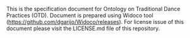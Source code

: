This is the specification document for Ontology on Traditional Dance Practices (OTD). Document is prepared using Widoco tool (https://github.com/dgarijo/Widoco/releases). 
For license issue of this document please visit the LICENSE.md file of this repository.
